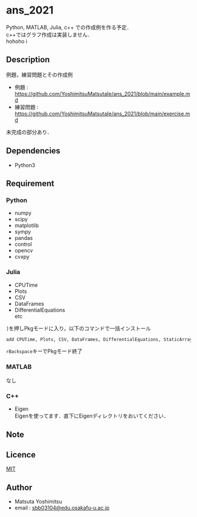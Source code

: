 # ans_2021
Python, MATLAB, Julia, c++ での作成例を作る予定．  
c++ではグラフ作成は実装しません．  
hohoho
i

## Description
例題，練習問題とその作成例

* 例題 : <https://github.com/YoshimitsuMatsutaIe/ans_2021/blob/main/example.md>
* 練習問題 : <https://github.com/YoshimitsuMatsutaIe/ans_2021/blob/main/exercise.md>

未完成の部分あり．

## Dependencies

* Python3  

## Requirement

### Python
* numpy
* scipy
* matplotlib
* sympy
* pandas
* control
* opencv
* cvxpy

### Julia
* CPUTime
* Plots
* CSV
* DataFrames
* DifferentialEquations  
etc
  
`]`を押しPkgモードに入り，以下のコマンドで一括インストール
```julia
add CPUTime, Plots, CSV, DataFrames, DifferentialEquations, StaticArrays, ArraysOfArrays, ForwardDiff, YAML, Colors
```
`rBackspace`キーでPkgモード終了

### MATLAB
なし

### C++
* Eigen  
Eigenを使ってます．直下にEigenディレクトリをおいてください．

## Note

## Licence

[MIT](https://github.com/YoshimitsuMatsutaIe/ans_2021/blob/main/LICENSE)

## Author

* Matsuta Yoshimitsu
* email : <sbb03104@edu.osakafu-u.ac.jp>
